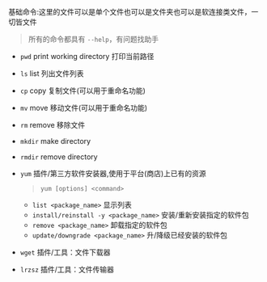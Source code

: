 基础命令:这里的文件可以是单个文件也可以是文件夹也可以是软连接类文件，一切皆文件

> 所有的命令都具有 `--help`，有问题找助手

- `pwd` print working directory 打印当前路径

- `ls` list 列出文件列表

- `cp` copy 复制文件(可以用于重命名功能)

- `mv` move 移动文件(可以用于重命名功能)

- `rm` remove 移除文件

- `mkdir` make directory

- `rmdir` remove directory

- `yum` 插件/第三方软件安装器,使用于平台(商店)上已有的资源

  > `yum [options] <command>`

  - `list <package_name>` 显示列表
  - `install/reinstall -y <package_name>` 安装/重新安装指定的软件包
  - `remove <package_name>` 卸载指定的软件包
  - `update/downgrade <package_name>` 升/降级已经安装的软件包

* `wget` 插件/工具：文件下载器

* `lrzsz` 插件/工具：文件传输器
